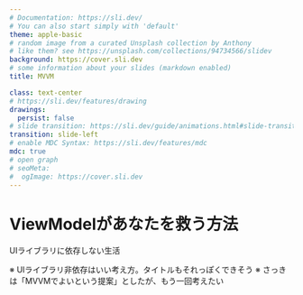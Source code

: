```yaml
---
# Documentation: https://sli.dev/
# You can also start simply with 'default'
theme: apple-basic
# random image from a curated Unsplash collection by Anthony
# like them? see https://unsplash.com/collections/94734566/slidev
background: https://cover.sli.dev
# some information about your slides (markdown enabled)
title: MVVM

class: text-center
# https://sli.dev/features/drawing
drawings:
  persist: false
# slide transition: https://sli.dev/guide/animations.html#slide-transitions
transition: slide-left
# enable MDC Syntax: https://sli.dev/features/mdc
mdc: true
# open graph
# seoMeta:
#  ogImage: https://cover.sli.dev
---
```


# ViewModelがあなたを救う方法

UIライブラリに依存しない生活

※ UIライブラリ非依存はいい考え方。タイトルもそれっぽくできそう
※ さっきは「MVVMでよいという提案」としたが、もう一回考えたい
